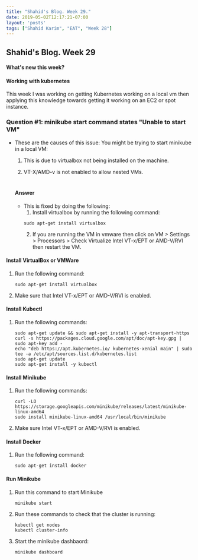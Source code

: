 ```yaml
---
title: "Shahid's Blog. Week 29."
date: 2019-05-02T12:17:21-07:00
layout: 'posts'
tags: ["Shahid Karim", "EAT", "Week 28"]
---
```


## Shahid's Blog. Week 29
#### What's new this week?
#### Working with kubernetes
This week I was working on getting Kubernetes working on a local vm then applying this knowledge towards getting it working on an EC2 or spot instance.

### Question #1: minikube start command states "Unable to start VM"
- These are the causes of this issue:
    You might be trying to start minikube in a local VM:

    1. This is due to virtualbox not being installed on the machine. 

    2. VT-X/AMD-v is not enabled to allow nested VMs.

    #    
    #### Answer
    
    - This is fixed by doing the following:
        1. Install virtualbox by running the following command:
        ```
        sudo apt-get install virtualbox
        ```
        2. If you are running the VM in vmware then click on VM > Settings > Processors > Check Virtualize Intel VT-x/EPT or AMD-V/RVI then restart the VM.

#### Install VirtualBox or VMWare
1. Run the following command:
    ```
    sudo apt-get install virtualbox
    ```

2. Make sure that Intel VT-x/EPT or AMD-V/RVI is enabled.


#### Install Kubectl
1. Run the following commands:
    ```
    sudo apt-get update && sudo apt-get install -y apt-transport-https
    curl -s https://packages.cloud.google.com/apt/doc/apt-key.gpg | sudo apt-key add -
    echo "deb https://apt.kubernetes.io/ kubernetes-xenial main" | sudo tee -a /etc/apt/sources.list.d/kubernetes.list
    sudo apt-get update
    sudo apt-get install -y kubectl
    ```

#### Install Minikube
1. Run the following commands:
    ```
    curl -LO https://storage.googleapis.com/minikube/releases/latest/minikube-linux-amd64
    sudo install minikube-linux-amd64 /usr/local/bin/minikube
    ```

2. Make sure Intel VT-x/EPT or AMD-V/RVI is enabled.

#### Install Docker
1. Run the following command:
    ```
    sudo apt-get install docker
    ```


#### Run Minikube
1. Run this command to start Minikube
    ```
    minikube start
    ```

2. Run these commands to check that the cluster is running:
    ```
    kubectl get nodes
    kubectl cluster-info
    ```

3. Start the minikube dashbaord:
    ```
    minikube dashboard
    ```